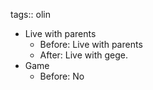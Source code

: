 tags:: olin

- Live with parents
	- Before: Live with parents
	- After: Live with gege.
- Game
	- Before: No